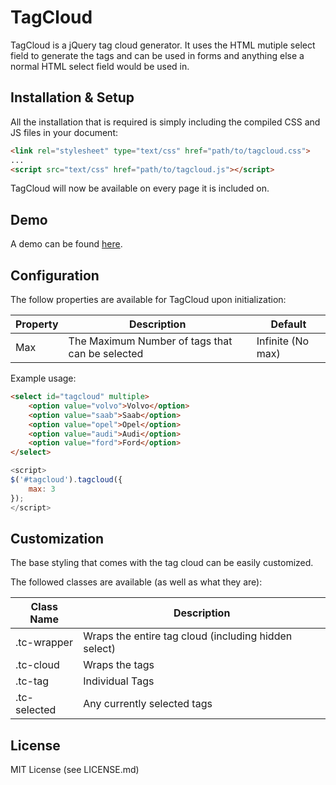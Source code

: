 # TagCloud

TagCloud is a jQuery tag cloud generator. It uses the HTML mutiple select field to generate the tags and can be used in forms and anything else a normal HTML select field would be used in.

## Installation & Setup

All the installation that is required is simply including the compiled CSS and JS files in your document:

```html
<link rel="stylesheet" type="text/css" href="path/to/tagcloud.css">
...
<script src="text/css" href="path/to/tagcloud.js"></script>
```

TagCloud will now be available on every page it is included on.

## Demo

A demo can be found [here](http://ryanfitzgerald.github.io/tagcloud/demo.html).

## Configuration

The follow properties are available for TagCloud upon initialization:

 Property | Description | Default
 -------- | ----------- | -------
 Max | The Maximum Number of tags that can be selected | Infinite (No max)

Example usage:

```HTML
<select id="tagcloud" multiple>
	<option value="volvo">Volvo</option>
	<option value="saab">Saab</option>
	<option value="opel">Opel</option>
	<option value="audi">Audi</option>
	<option value="ford">Ford</option>
</select>
```

```js
<script>
$('#tagcloud').tagcloud({
	max: 3
});
</script>
```

## Customization

The base styling that comes with the tag cloud can be easily customized.

The followed classes are available (as well as what they are):

 Class Name | Description
 ---------- | -----------
 .tc-wrapper | Wraps the entire tag cloud (including hidden select)
 .tc-cloud | Wraps the tags
 .tc-tag | Individual Tags
 .tc-selected | Any currently selected tags

## License

MIT License (see LICENSE.md)
